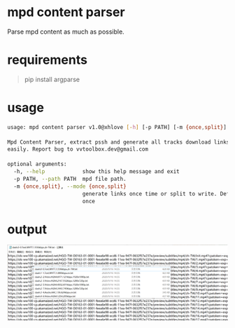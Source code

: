# mpd content parser

Parse mpd content as much as possible.

# requirements

> pip install argparse

# usage

```bash
usage: mpd content parser v1.0@xhlove [-h] [-p PATH] [-m {once,split}]

Mpd Content Parser, extract pssh and generate all tracks download links
easily. Report bug to vvtoolbox.dev@gmail.com

optional arguments:
  -h, --help            show this help message and exit
  -p PATH, --path PATH  mpd file path.
  -m {once,split}, --mode {once,split}
                        generate links once time or split to write. Default is
                        once
```

# output

![example](/urls_output.png)